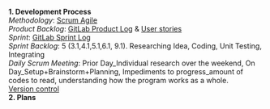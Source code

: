 **1. Development Process**  
*Methodology*: [Scrum Agile](./Development-Process-and-Plans/Scrum-Agile)  
*Product Backlog*: [GitLab Product Log](https://git.cs.kent.ac.uk/co886/g6/issues) & [User stories](./User-Stories)  
*Sprint*: [GitLab Sprint Log](https://git.cs.kent.ac.uk/co886/g6/milestones/3)  
*Sprint Backlog*: 5 (3.1,4.1,5.1,6.1, 9.1). Researching Idea, Coding, Unit Testing, Integrating  
*Daily Scrum Meeting*: 
Prior Day_Individual research over the weekend, 
On Day_Setup+Brainstorm+Planning, 
Impediments to progress_amount of codes to read, understanding how the program works as a whole.    
[Version control](https://git.cs.kent.ac.uk/co886/g6/network/master )   
[]()
**2. Plans**